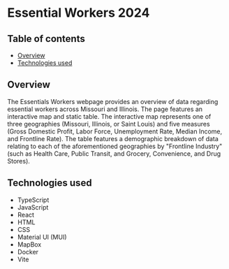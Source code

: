 # Essential Workers 2024

## Table of contents

- [Overview](#overview)
- [Technologies used](#technologies-used)

## Overview

The Essentials Workers webpage provides an overview of data regarding essential workers across Missouri and Illinois. The page features an interactive map and static table. The interactive map represents one of three geographies (Missouri, Illinois, or Saint Louis) and five measures (Gross Domestic Profit, Labor Force, Unemployment Rate, Median Income, and Frontline Rate). The table features a demographic breakdown of data relating to each of the aforementioned geographies by "Frontline Industry" (such as Health Care, Public Transit, and Grocery, Convenience, and Drug Stores).

## Technologies used

- TypeScript
- JavaScript
- React
- HTML
- CSS
- Material UI (MUI)
- MapBox
- Docker
- Vite
